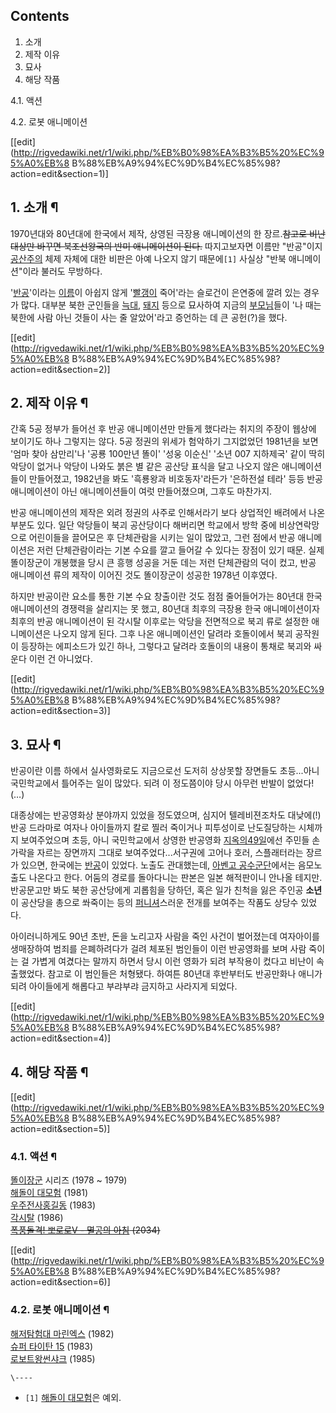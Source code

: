 ## Contents

    

1. 소개 
2. 제작 이유 
3. 묘사 
4. 해당 작품 
    

4.1. 액션

4.2. 로봇 애니메이션

[[edit](http://rigvedawiki.net/r1/wiki.php/%EB%B0%98%EA%B3%B5%20%EC%95%A0%EB%8
B%88%EB%A9%94%EC%9D%B4%EC%85%98?action=edit&section=1)]

## 1. 소개 ¶

1970년대와 80년대에 한국에서 제작, 상영된 극장용 애니메이션의 한 장르.<del>참고로 비난대상만 바꾸면 북조선왕국의 반미 애니메이션이
된다.</del> 따지고보자면 이름만 "반공"이지 [공산주의](%EA%B3%B5%EC%82%B0%EC%A3%BC%EC%9D%98.md)
체제 자체에 대한 비판은 아예 나오지 않기 때문에`[1]` 사실상 "반북 애니메이션"이라 불러도 무방하다.

  

'[반공](%EB%B0%98%EA%B3%B5.md)'이라는 [이름](%EC%9D%B4%EB%A6%84.md)이 아쉽지 않게
'[빨갱이](%EB%B9%A8%EA%B0%B1%EC%9D%B4.md) 죽어'라는 슬로건이 은연중에 깔려 있는 경우가 많다. 대부분 북한
군인들을 [늑대](%EB%8A%91%EB%8C%80.md), [돼지](%EB%8F%BC%EC%A7%80.md) 등으로 묘사하여
지금의 [부모님](%EB%B6%80%EB%AA%A8%EB%8B%98.md)들이 '나 때는 북한에 사람 아닌 것들이 사는 줄 알았어'라고
증언하는 데 큰 공헌(?)을 했다.

  

[[edit](http://rigvedawiki.net/r1/wiki.php/%EB%B0%98%EA%B3%B5%20%EC%95%A0%EB%8
B%88%EB%A9%94%EC%9D%B4%EC%85%98?action=edit&section=2)]

## 2. 제작 이유 ¶

간혹 5공 정부가 들어선 후 반공 애니메이션만 만들게 했다라는 취지의 주장이 웹상에 보이기도 하나 그렇지는 않다. 5공 정권의 위세가
험악하기 그지없었던 1981년을 보면 '엄마 찾아 삼만리'나 '공룡 100만년 똘이' '성웅 이순신' '소년 007 지하제국' 같이 딱히
악당이 없거나 악당이 나와도 붉은 별 같은 공산당 표식을 달고 나오지 않은 애니메이션들이 만들어졌고, 1982년을 봐도 '흑룡왕과
비호동자'라든가 '은하전설 테라' 등등 반공 애니메이션이 아닌 애니메이션들이 여럿 만들어졌으며, 그후도 마찬가지.

  

반공 애니메이션의 제작은 외려 정권의 사주로 인해서라기 보다 상업적인 배려에서 나온 부분도 있다. 일단 악당들이 북괴 공산당이다 해버리면
학교에서 방학 중에 비상연락망으로 어린이들을 끌어모은 후 단체관람을 시키는 일이 많았고, 그런 점에서 반공 애니메이션은 저런 단체관람이라는
기본 수요를 깔고 들어갈 수 있다는 장점이 있기 때문. 실제 똘이장군이 개봉했을 당시 큰 흥행 성공을 거둔 데는 저런 단체관람의 덕이 컸고,
반공 애니메이션 류의 제작이 이어진 것도 똘이장군이 성공한 1978년 이후였다.

  

하지만 반공이란 요소를 통한 기본 수요 창출이란 것도 점점 줄어들어가는 80년대 한국 애니메이션의 경쟁력을 살리지는 못 했고, 80년대
최후의 극장용 한국 애니메이션이자 최후의 반공 애니메이션이 된 각시탈 이후로는 악당을 전면적으로 북괴 류로 설정한 애니메이션은 나오지 않게
된다. 그후 나온 애니메이션인 달려라 호돌이에서 북괴 공작원이 등장하는 에피소드가 있긴 하나, 그렇다고 달려라 호돌이의 내용이 통채로 북괴와
싸운다 이런 건 아니었다.

  

[[edit](http://rigvedawiki.net/r1/wiki.php/%EB%B0%98%EA%B3%B5%20%EC%95%A0%EB%8
B%88%EB%A9%94%EC%9D%B4%EC%85%98?action=edit&section=3)]

## 3. 묘사 ¶

반공이란 이름 하에서 실사영화로도 지금으로선 도저히 상상못할 장면들도 초등...아니 국민학교에서 틀어주는 일이 많았다. 되려 이 정도쯤이야
당시 아무런 반발이 없었다!(…)

  

대종상에는 반공영화상 분야까지 있었을 정도였으며, 심지어 텔레비젼조차도 대낮에(!) 반공 드라마로 여자나 아이들까지 칼로 찔러 죽이거나
피투성이로 난도질당하는 시체까지 보여주었으며 초등, 아니 국민학교에서 상영한 반공영화 [지옥의49일](%EC%A7%80%EC%98%A5%EC%9D%98%2049%EC%9D%BC.md)에선 주민들 손가락을 자르는 장면까지 그대로
보여주었다...서구권에 고어나 호러, 스플래터라는 장르가 있으면, 한국에는 [반공](%EB%B0%98%EA%B3%B5.md)이 있었다.
노출도 관대했는데, [아벤고 공수군단](%EC%95%84%EB%B2%A4%EA%B3%A0%20%EA%B3%B5%EC%88%98%EA%B5%B0%EB%8B%A8.md)에서는 음모노출도 나온다고 한다. 어둠의 경로를 돌아다니는 판본은 일본 해적판이니 안나올 테지만.  
반공문고만 봐도 북한 공산당에게 괴롭힘을 당하던, 혹은 일가 친척을 잃은 주인공 **소년**이 공산당을 총으로 쏴죽이는 등의
[퍼니셔](%ED%8D%BC%EB%8B%88%EC%85%94.md)스러운 전개를 보여주는 작품도 상당수 있었다.

  

아이러니하게도 90년 초반, 돈을 노리고자 사람을 죽인 사건이 벌어졌는데 여자아이를 생매장하여 범죄를 은폐하려다가 걸려 체포된 범인들이 이런
반공영화를 보며 사람 죽이는 걸 가볍게 여겼다는 말까지 하면서 당시 이런 영화가 되려 부작용이 컸다고 비난이 속출했었다. 참고로 이 범인들은
처형됐다. 하여튼 80년대 후반부터도 반공만화나 애니가 되려 아이들에게 해롭다고 부랴부랴 금지하고 사라지게 되었다.

  

[[edit](http://rigvedawiki.net/r1/wiki.php/%EB%B0%98%EA%B3%B5%20%EC%95%A0%EB%8
B%88%EB%A9%94%EC%9D%B4%EC%85%98?action=edit&section=4)]

## 4. 해당 작품 ¶

[[edit](http://rigvedawiki.net/r1/wiki.php/%EB%B0%98%EA%B3%B5%20%EC%95%A0%EB%8
B%88%EB%A9%94%EC%9D%B4%EC%85%98?action=edit&section=5)]

### 4.1. 액션 ¶

[똘이장군](%EB%98%98%EC%9D%B4%EC%9E%A5%EA%B5%B0.md) 시리즈 (1978 ~ 1979)  
[해돌이 대모험](%ED%95%B4%EB%8F%8C%EC%9D%B4%20%EB%8C%80%EB%AA%A8%ED%97%98.md)
(1981)  
[우주전사홍길동](%EC%9A%B0%EC%A3%BC%EC%A0%84%EC%82%AC%20%ED%99%8D%EA%B8%B8%EB%8F%99.md)
(1983)  
[각시탈](%EA%B0%81%EC%8B%9C%ED%83%88.md) (1986)  
<del>[폭풍돌격! 뽀로로V - 멸공의 아침](http://www.youtube.com/watch?v=ZavLfDpPNo8)
(2034)</del>

[[edit](http://rigvedawiki.net/r1/wiki.php/%EB%B0%98%EA%B3%B5%20%EC%95%A0%EB%8
B%88%EB%A9%94%EC%9D%B4%EC%85%98?action=edit&section=6)]

### 4.2. 로봇 애니메이션 ¶

[해저탐험대 마린엑스](%ED%95%B4%EC%A0%80%ED%83%90%ED%97%98%EB%8C%80%20%EB%A7%88%EB%A6%B0%EC%97%91%EC%8A%A4.md) (1982)  
[슈퍼 타이탄 15](%EC%8A%88%ED%8D%BC%20%ED%83%80%EC%9D%B4%ED%83%84%2015.md)
(1983)  
[로보트왕썬샤크](%EB%A1%9C%EB%B3%B4%ED%8A%B8%EC%99%95%20%EC%8D%AC%EC%83%A4%ED%81%AC.md)
(1985)

`\----`

  * `[1]` [해돌이 대모험](%ED%95%B4%EB%8F%8C%EC%9D%B4%20%EB%8C%80%EB%AA%A8%ED%97%98.md)은 예외.

